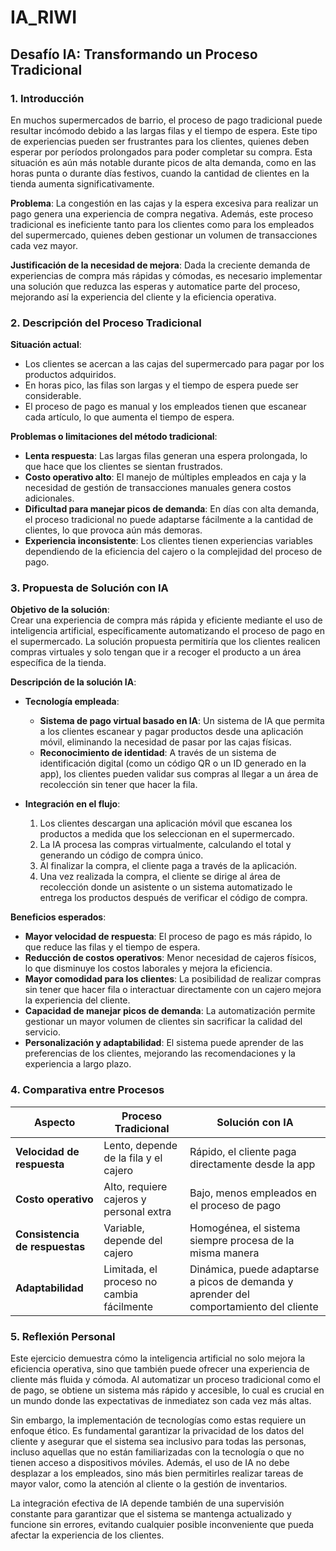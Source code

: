# IA_RIWI

## Desafío IA: Transformando un Proceso Tradicional

### 1. Introducción

En muchos supermercados de barrio, el proceso de pago tradicional puede resultar incómodo debido a las largas filas y el tiempo de espera. Este tipo de experiencias pueden ser frustrantes para los clientes, quienes deben esperar por períodos prolongados para poder completar su compra. Esta situación es aún más notable durante picos de alta demanda, como en las horas punta o durante días festivos, cuando la cantidad de clientes en la tienda aumenta significativamente.

**Problema**: La congestión en las cajas y la espera excesiva para realizar un pago genera una experiencia de compra negativa. Además, este proceso tradicional es ineficiente tanto para los clientes como para los empleados del supermercado, quienes deben gestionar un volumen de transacciones cada vez mayor.

**Justificación de la necesidad de mejora**: Dada la creciente demanda de experiencias de compra más rápidas y cómodas, es necesario implementar una solución que reduzca las esperas y automatice parte del proceso, mejorando así la experiencia del cliente y la eficiencia operativa.

### 2. Descripción del Proceso Tradicional

**Situación actual**:  
- Los clientes se acercan a las cajas del supermercado para pagar por los productos adquiridos.  
- En horas pico, las filas son largas y el tiempo de espera puede ser considerable.  
- El proceso de pago es manual y los empleados tienen que escanear cada artículo, lo que aumenta el tiempo de espera.

**Problemas o limitaciones del método tradicional**:  
- **Lenta respuesta**: Las largas filas generan una espera prolongada, lo que hace que los clientes se sientan frustrados.  
- **Costo operativo alto**: El manejo de múltiples empleados en caja y la necesidad de gestión de transacciones manuales genera costos adicionales.  
- **Dificultad para manejar picos de demanda**: En días con alta demanda, el proceso tradicional no puede adaptarse fácilmente a la cantidad de clientes, lo que provoca aún más demoras.  
- **Experiencia inconsistente**: Los clientes tienen experiencias variables dependiendo de la eficiencia del cajero o la complejidad del proceso de pago.

### 3. Propuesta de Solución con IA

**Objetivo de la solución**:  
Crear una experiencia de compra más rápida y eficiente mediante el uso de inteligencia artificial, específicamente automatizando el proceso de pago en el supermercado. La solución propuesta permitiría que los clientes realicen compras virtuales y solo tengan que ir a recoger el producto a un área específica de la tienda.

**Descripción de la solución IA**:  
- **Tecnología empleada**:  
  - **Sistema de pago virtual basado en IA**: Un sistema de IA que permita a los clientes escanear y pagar productos desde una aplicación móvil, eliminando la necesidad de pasar por las cajas físicas.
  - **Reconocimiento de identidad**: A través de un sistema de identificación digital (como un código QR o un ID generado en la app), los clientes pueden validar sus compras al llegar a un área de recolección sin tener que hacer la fila.
  
- **Integración en el flujo**:  
  1. Los clientes descargan una aplicación móvil que escanea los productos a medida que los seleccionan en el supermercado.
  2. La IA procesa las compras virtualmente, calculando el total y generando un código de compra único.
  3. Al finalizar la compra, el cliente paga a través de la aplicación.
  4. Una vez realizada la compra, el cliente se dirige al área de recolección donde un asistente o un sistema automatizado le entrega los productos después de verificar el código de compra.

**Beneficios esperados**:  
- **Mayor velocidad de respuesta**: El proceso de pago es más rápido, lo que reduce las filas y el tiempo de espera.
- **Reducción de costos operativos**: Menor necesidad de cajeros físicos, lo que disminuye los costos laborales y mejora la eficiencia.
- **Mayor comodidad para los clientes**: La posibilidad de realizar compras sin tener que hacer fila o interactuar directamente con un cajero mejora la experiencia del cliente.
- **Capacidad de manejar picos de demanda**: La automatización permite gestionar un mayor volumen de clientes sin sacrificar la calidad del servicio.
- **Personalización y adaptabilidad**: El sistema puede aprender de las preferencias de los clientes, mejorando las recomendaciones y la experiencia a largo plazo.

### 4. Comparativa entre Procesos

| **Aspecto**                  | **Proceso Tradicional**                   | **Solución con IA**                             |
|------------------------------|------------------------------------------|-------------------------------------------------|
| **Velocidad de respuesta**   | Lento, depende de la fila y el cajero     | Rápido, el cliente paga directamente desde la app |
| **Costo operativo**          | Alto, requiere cajeros y personal extra   | Bajo, menos empleados en el proceso de pago    |
| **Consistencia de respuestas**| Variable, depende del cajero             | Homogénea, el sistema siempre procesa de la misma manera |
| **Adaptabilidad**             | Limitada, el proceso no cambia fácilmente  | Dinámica, puede adaptarse a picos de demanda y aprender del comportamiento del cliente |

### 5. Reflexión Personal

Este ejercicio demuestra cómo la inteligencia artificial no solo mejora la eficiencia operativa, sino que también puede ofrecer una experiencia de cliente más fluida y cómoda. Al automatizar un proceso tradicional como el de pago, se obtiene un sistema más rápido y accesible, lo cual es crucial en un mundo donde las expectativas de inmediatez son cada vez más altas.

Sin embargo, la implementación de tecnologías como estas requiere un enfoque ético. Es fundamental garantizar la privacidad de los datos del cliente y asegurar que el sistema sea inclusivo para todas las personas, incluso aquellas que no están familiarizadas con la tecnología o que no tienen acceso a dispositivos móviles. Además, el uso de IA no debe desplazar a los empleados, sino más bien permitirles realizar tareas de mayor valor, como la atención al cliente o la gestión de inventarios.

La integración efectiva de IA depende también de una supervisión constante para garantizar que el sistema se mantenga actualizado y funcione sin errores, evitando cualquier posible inconveniente que pueda afectar la experiencia de los clientes.
